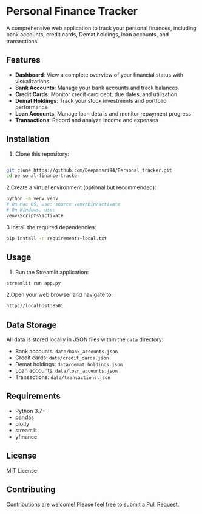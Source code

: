 # Personal Finance Tracker

A comprehensive web application to track your personal finances, including bank accounts, credit cards, Demat holdings, loan accounts, and transactions.

## Features

- **Dashboard**: View a complete overview of your financial status with visualizations
- **Bank Accounts**: Manage your bank accounts and track balances
- **Credit Cards**: Monitor credit card debt, due dates, and utilization
- **Demat Holdings**: Track your stock investments and portfolio performance  
- **Loan Accounts**: Manage loan details and monitor repayment progress
- **Transactions**: Record and analyze income and expenses

<!-- ## Screenshots

![Dashboard](screenshots/dashboard.png)
![Bank Accounts](screenshots/bank_accounts.png)
![Loan Accounts](screenshots/loan_accounts.png) -->

## Installation

1. Clone this repository:

```bash

git clone https://github.com/Deepansri94/Personal_tracker.git
cd personal-finance-tracker
```

2.Create a virtual environment (optional but recommended):

```bash
python -m venv venv
# On Mac OS, Use: source venv/bin/activate  
# On Windows, use: 
venv\Scripts\activate
```

3.Install the required dependencies:

```bash
pip install -r requirements-local.txt
```

## Usage

1. Run the Streamlit application:

```bash
streamlit run app.py
```

2.Open your web browser and navigate to:

```bash
http://localhost:8501
```

## Data Storage

All data is stored locally in JSON files within the `data` directory:

- Bank accounts: `data/bank_accounts.json`
- Credit cards: `data/credit_cards.json`
- Demat holdings: `data/demat_holdings.json`
- Loan accounts: `data/loan_accounts.json`
- Transactions: `data/transactions.json`

## Requirements

- Python 3.7+
- pandas
- plotly
- streamlit
- yfinance

## License

MIT License

## Contributing

Contributions are welcome! Please feel free to submit a Pull Request.
